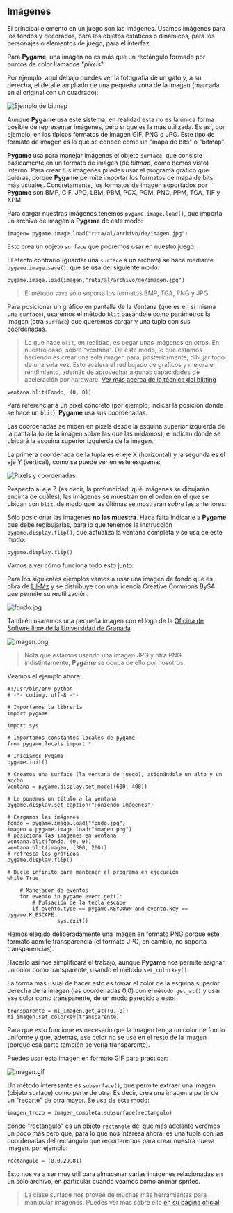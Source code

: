 ## Imágenes

El principal elemento en un juego son las imágenes. Usamos imágenes para los fondos y decorados, para los objetos estáticos o dinámicos, para los personajes o elementos de juego, para el interfaz...

Para **Pygame**, una imagen no es más que un rectángulo formado por puntos de color llamados "*pixels*".

Por ejemplo, aquí debajo puedes ver la fotografía de un gato y, a su derecha, el detalle ampliado de una pequeña zona de la imagen (marcada en el original con un cuadrado):

![Ejemplo de bitmap](img/pixels.png)

Aunque **Pygame** usa este sistema, en realidad esta no es la única forma posible de representar imágenes, pero sí que es la más utilizada. Es así, por ejemplo, en los típicos formatos de imagen GIF, PNG o JPG. Este tipo de formato de imagen es lo que se conoce como un "mapa de bits" o "bitmap".

**Pygame** usa para manejar imágenes el objeto `surface`, que consiste básicamente en un formato de imagen (de _bitmap_, como hemos visto) interno. Para crear tus imágenes puedes usar el programa gráfico que quieras, porque **Pygame** permite importar los formatos de mapa de bits más usuales. Concretamente, los formatos de imagen soportados por **Pygame** son BMP, GIF, JPG, LBM, PBM, PCX, PGM, PNG, PPM, TGA, TIF y XPM.

Para cargar nuestras imágenes tenemos `pygame.image.load()`, que importa un archivo de imagen a **Pygame** de este modo:

```
imagen= pygame.image.load("ruta/al/archivo/de/imagen.jpg")
```

Esto crea un objeto `surface` que podremos usar en nuestro juego.

El efecto contrario (guardar una `surface` a un archivo) se hace mediante `pygame.image.save()`, que se usa del siguiente modo:

```
pygame.image.load(imagen,"ruta/al/archivo/de/imagen.jpg")
```

> El método `save` sólo soporta los formatos BMP, TGA, PNG y JPG.

Para posicionar un gráfico en pantalla de la Ventana (que es en sí misma una `surface`), usaremos el método `blit` pasándole como parámetros la imagen (otra `surface`) que queremos cargar y una tupla con sus coordenadas.

> Lo que hace `blit`, en realidad, es pegar unas imágenes en otras. En nuestro caso, sobre "ventana". De este modo, lo que estamos haciendo es crear una sola imagen para, posteriormente, dibujar todo de una sola vez.
> Esto acelera el redibujado de gráficos y mejora el rendimiento, además de aprovechar algunas capacidades de aceleración por hardware. [Ver más acerca de la técnica del blitting](http://es.wikipedia.org/wiki/Bit_blit)

```
ventana.blit(Fondo, (0, 0))
```

Para referenciar a un pixel concreto (por ejemplo, indicar la posición donde se hace un `blit`), **Pygame** usa sus coordenadas.

Las coordenadas se miden en pixels desde la esquina superior izquierda de la pantalla (o de la imagen sobre las que las midamos), e indican dónde se ubicará la esquina superior izquierda de la imagen.

La primera coordenada de la tupla es el eje X (horizontal) y la segunda es el eje Y (vertical), como se puede ver en este esquema:

![Pixels y coordenadas](img/coordenadas.png)

Respecto al eje Z (es decir, la profundidad: qué imágenes se dibujarán encima de cuáles), las imágenes se muestran en el orden en el que se ubican con `blit`, de modo que las últimas se mostrarán *sobre* las anteriores.

Sólo posicionar las imágenes **no las muestra**. Hace falta indicarle a **Pygame** que debe redibujarlas, para lo que tenemos la instrucción `pygame.display.flip()`, que actualiza la ventana completa y se usa de este modo:

```
pygame.display.flip()
```

Vamos a ver cómo funciona todo esto junto:

Para los siguientes ejemplos vamos a usar una imagen de fondo que es obra de [Lil-Mz](http://www.deviantart.com/morelikethis/125969509) y se distribuye con una licencia Creative Commons BySA que permite su reutilización.

![fondo.jpg](recursos/fondo.jpg)

También usaremos una pequeña imagen con el logo de la [Oficina de Softwre libre de la Universidad de Granada](http://osl.ugr.es)

![imagen.png](../master/recursos/imagen.png)

> Nota que estamos usando una imagen JPG y otra PNG indistintamente, **Pygame** se ocupa de ello por nosotros.

Veamos el ejemplo ahora:

```
#!/usr/bin/env python
# -*- coding: utf-8 -*-

# Importamos la librería
import pygame

import sys

# Importamos constantes locales de pygame
from pygame.locals import *

# Iniciamos Pygame
pygame.init()

# Creamos una surface (la ventana de juego), asignándole un alto y un ancho
Ventana = pygame.display.set_mode((600, 400))

# Le ponemos un título a la ventana
pygame.display.set_caption("Poniendo Imágenes")

# Cargamos las imágenes
fondo = pygame.image.load("fondo.jpg")
imagen = pygame.image.load("imagen.png")
# posiciona las imágenes en Ventana
ventana.blit(fondo, (0, 0))
ventana.blit(imagen, (300, 200))
# refresca los gráficos
pygame.display.flip()

# Bucle infinito para mantener el programa en ejecución
while True:

    # Manejador de eventos
    for evento in pygame.event.get():
        # Pulsación de la tecla escape
        if evento.type == pygame.KEYDOWN and evento.key == pygame.K_ESCAPE:
                sys.exit()
```

Hemos elegido deliberadamente una imagen en formato PNG porque este formato admite transparencia (el formato JPG, en cambio, no soporta transparencias).

Hacerlo así nos simplificará el trabajo, aunque **Pygame** nos permite asignar un color como transparente, usando el método `set_colorkey()`.

La forma más usual de hacer esto es tomar el color de la esquina superior derecha de la imagen (las coordenadas 0,0) con el `método get_at()` y usar ese color como transparente, de un modo parecido a esto:

```
transparente = mi_imagen.get_at((0, 0))
mi_imagen.set_colorkey(transparente)
```

Para que esto funcione es necesario que la imagen tenga un color de fondo uniforme y que, además, ese color no se use en el resto de la imagen (porque esa parte también se vería transparente).

Puedes usar esta imagen en formato GIF para practicar:

![imagen.gif](../master/recursos/imagen.gif)

Un método interesante es `subsurface()`, que permite extraer una imagen (objeto surface) como parte de otra. Es decir, crea una imagen a partir de un "recorte" de otra mayor. Se usa de este modo:

```
imagen_trozo = imagen_completa.subsurface(rectangulo)
```

donde "rectangulo" es un objeto `rectangle` del que más adelante veremos un poco más pero que, para lo que nos interesa ahora, es una tupla con las coordenadas del rectángulo que recortaremos para crear nuestra nueva imagen. por ejemplo:

```
rectangulo = (0,0,29,81)
```
Esto nos va a ser muy útil para almacenar varias imágenes relacionadas en un sólo archivo, en particular cuando veamos cómo animar sprites.

> La clase surface nos provee de muchas más herramientas para manipular imágenes. Puedes ver más sobre ello [en su página oficial](http://www.pygame.org/docs/ref/surface.html).
